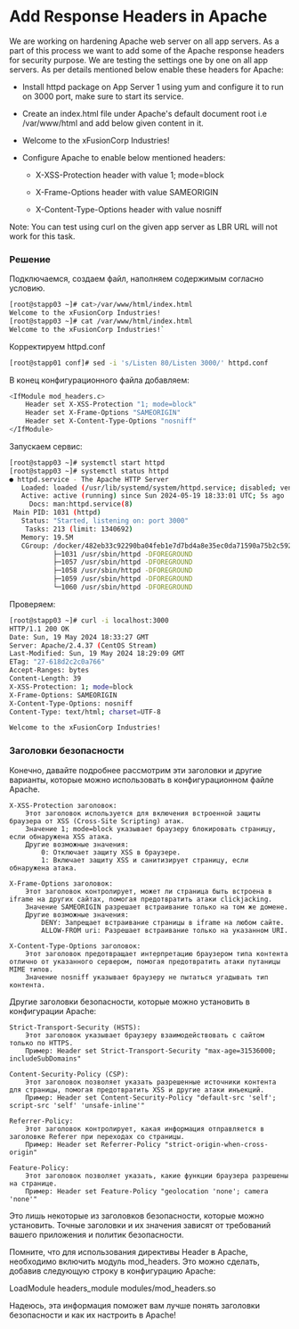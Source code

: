 # Add Response Headers in Apache

We are working on hardening Apache web server on all app servers. As a part of this process we want to add some of the Apache response headers for security purpose. We are testing the settings one by one on all app servers. As per details mentioned below enable these headers for Apache:

- Install httpd package on App Server 1 using yum and configure it to run on 3000 port, make sure to start its service.

- Create an index.html file under Apache's default document root i.e /var/www/html and add below given content in it.

- Welcome to the xFusionCorp Industries!

- Configure Apache to enable below mentioned headers:

    - X-XSS-Protection header with value 1; mode=block

    - X-Frame-Options header with value SAMEORIGIN

    - X-Content-Type-Options header with value nosniff

Note: You can test using curl on the given app server as LBR URL will not work for this task.




### Решение

Подключаемся, создаем файл, наполняем содержимым согласно условию.
```bash
[root@stapp03 ~]# cat>/var/www/html/index.html
Welcome to the xFusionCorp Industries!
[root@stapp03 ~]# cat /var/www/html/index.html
Welcome to the xFusionCorp Industries!`
```

Корректируем httpd.conf

```bash
[root@stapp01 conf]# sed -i 's/Listen 80/Listen 3000/' httpd.conf
```
В конец конфигурационного файла добавляем:

```bash
<IfModule mod_headers.c>
    Header set X-XSS-Protection "1; mode=block"
    Header set X-Frame-Options "SAMEORIGIN"
    Header set X-Content-Type-Options "nosniff"
</IfModule>
```

Запускаем сервис:
```bash
[root@stapp03 ~]# systemctl start httpd
[root@stapp03 ~]# systemctl status httpd
● httpd.service - The Apache HTTP Server
   Loaded: loaded (/usr/lib/systemd/system/httpd.service; disabled; vendor preset: disabled)
   Active: active (running) since Sun 2024-05-19 18:33:01 UTC; 5s ago
     Docs: man:httpd.service(8)
 Main PID: 1031 (httpd)
   Status: "Started, listening on: port 3000"
    Tasks: 213 (limit: 1340692)
   Memory: 19.5M
   CGroup: /docker/482eb33c92290ba04feb1e7d7bd4a8e35ec0da71590a75b2c5927bb80ce3b1ab/system.slice/httpd.service
           ├─1031 /usr/sbin/httpd -DFOREGROUND
           ├─1057 /usr/sbin/httpd -DFOREGROUND
           ├─1058 /usr/sbin/httpd -DFOREGROUND
           ├─1059 /usr/sbin/httpd -DFOREGROUND
           └─1060 /usr/sbin/httpd -DFOREGROUND

```

Проверяем:
```bash
[root@stapp03 ~]# curl -i localhost:3000
HTTP/1.1 200 OK
Date: Sun, 19 May 2024 18:33:27 GMT
Server: Apache/2.4.37 (CentOS Stream)
Last-Modified: Sun, 19 May 2024 18:29:09 GMT
ETag: "27-618d2c2c0a766"
Accept-Ranges: bytes
Content-Length: 39
X-XSS-Protection: 1; mode=block
X-Frame-Options: SAMEORIGIN
X-Content-Type-Options: nosniff
Content-Type: text/html; charset=UTF-8

Welcome to the xFusionCorp Industries!
```


### Заголовки безопасности

Конечно, давайте подробнее рассмотрим эти заголовки и другие варианты, которые можно использовать в конфигурационном файле Apache.

    X-XSS-Protection заголовок:
        Этот заголовок используется для включения встроенной защиты браузера от XSS (Cross-Site Scripting) атак.
        Значение 1; mode=block указывает браузеру блокировать страницу, если обнаружена XSS атака.
        Другие возможные значения:
            0: Отключает защиту XSS в браузере.
            1: Включает защиту XSS и санитизирует страницу, если обнаружена атака.

    X-Frame-Options заголовок:
        Этот заголовок контролирует, может ли страница быть встроена в iframe на других сайтах, помогая предотвратить атаки clickjacking.
        Значение SAMEORIGIN разрешает встраивание только на том же домене.
        Другие возможные значения:
            DENY: Запрещает встраивание страницы в iframe на любом сайте.
            ALLOW-FROM uri: Разрешает встраивание только на указанном URI.

    X-Content-Type-Options заголовок:
        Этот заголовок предотвращает интерпретацию браузером типа контента отлично от указанного сервером, помогая предотвратить атаки путаницы MIME типов.
        Значение nosniff указывает браузеру не пытаться угадывать тип контента.

Другие заголовки безопасности, которые можно установить в конфигурации Apache:

    Strict-Transport-Security (HSTS):
        Этот заголовок указывает браузеру взаимодействовать с сайтом только по HTTPS.
        Пример: Header set Strict-Transport-Security "max-age=31536000; includeSubDomains"

    Content-Security-Policy (CSP):
        Этот заголовок позволяет указать разрешенные источники контента для страницы, помогая предотвратить XSS и другие атаки инъекций.
        Пример: Header set Content-Security-Policy "default-src 'self'; script-src 'self' 'unsafe-inline'"

    Referrer-Policy:
        Этот заголовок контролирует, какая информация отправляется в заголовке Referer при переходах со страницы.
        Пример: Header set Referrer-Policy "strict-origin-when-cross-origin"

    Feature-Policy:
        Этот заголовок позволяет указать, какие функции браузера разрешены на странице.
        Пример: Header set Feature-Policy "geolocation 'none'; camera 'none'"

Это лишь некоторые из заголовков безопасности, которые можно установить. Точные заголовки и их значения зависят от требований вашего приложения и политик безопасности.

Помните, что для использования директивы Header в Apache, необходимо включить модуль mod_headers. Это можно сделать, добавив следующую строку в конфигурацию Apache:

LoadModule headers_module modules/mod_headers.so

Надеюсь, эта информация поможет вам лучше понять заголовки безопасности и как их настроить в Apache!


